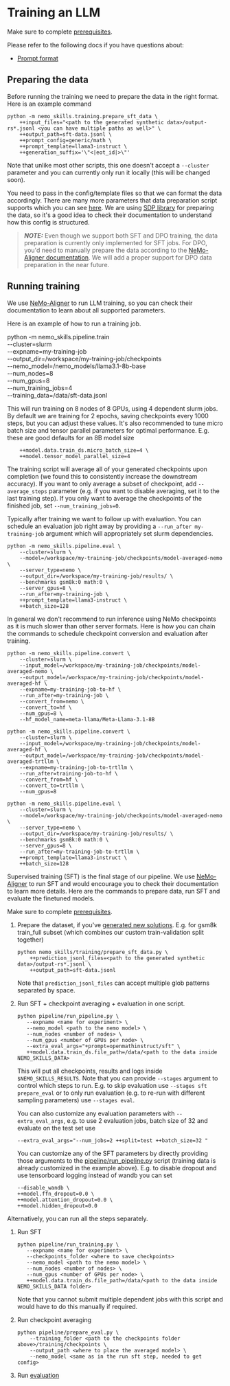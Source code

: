 # Training an LLM

Make sure to complete [prerequisites](/docs/prerequisites.md).

Please refer to the following docs if you have questions about:
- [Prompt format](/docs/prompt-format.md)

## Preparing the data

Before running the training we need to prepare the data in the right format. Here is an example command

```
python -m nemo_skills.training.prepare_sft_data \
    ++input_files="<path to the generated synthetic data>/output-rs*.jsonl <you can have multiple paths as well>" \
    ++output_path=sft-data.jsonl \
    ++prompt_config=generic/math \
    ++prompt_template=llama3-instruct \
    ++generation_suffix='\"<|eot_id|>\"'
```

Note that unlike most other scripts, this one doesn't accept a `--cluster` parameter and you can currently only run
it locally (this will be changed soon).

You need to pass in the config/template files so that we can format the data accordingly. There are many more parameters
that data preparation script supports which you can see [here](/nemo_skills/training/data_preparation_utils/prepare_sft_data.yaml).
We are using [SDP library](https://github.com/NVIDIA/NeMo-speech-data-processor) for preparing the data, so it's
a good idea to check their documentation to understand how this config is structured.

> **_NOTE:_** Even though we support both SFT and DPO training, the data preparation is currently only implemented
> for SFT jobs. For DPO, you'd need to manually prepare the data according to the
> [NeMo-Aligner documentation](https://docs.nvidia.com/nemo-framework/user-guide/latest/modelalignment/dpo.html#dpo-model-training).
> We will add a proper support for DPO data preparation in the near future.


## Running training

We use [NeMo-Aligner](https://github.com/NVIDIA/NeMo-Aligner/) to run LLM training,
so you can check their documentation to learn about all supported parameters.

Here is an example of how to run a training job.

python -m nemo_skills.pipeline.train \
    --cluster=slurm \
    --expname=my-training-job \
    --output_dir=/workspace/my-training-job/checkpoints \
    --nemo_model=/nemo_models/llama3.1-8b-base \
    --num_nodes=8 \
    --num_gpus=8 \
    --num_training_jobs=4 \
    --training_data=/data/sft-data.jsonl

This will run training on 8 nodes of 8 GPUs, using 4 dependent slurm jobs.
By default we are training for 2 epochs, saving checkpoints every 1000 steps,
but you can adjust these values. It's also recommended to tune micro batch size
and tensor parallel parameters for optimal performance. E.g. these are good
defaults for an 8B model size

```
    ++model.data.train_ds.micro_batch_size=4 \
    ++model.tensor_model_parallel_size=4
```

The training script will average all of your generated checkpoints upon completion
(we found this to consistently increase the downstream accuracy). If you want to
only average a subset of checkpoint, add `--average_steps` parameter (e.g. if you
want to disable averaging, set it to the last training step). If you only want
to average the checkpoints of the finished job, set `--num_training_jobs=0`.

Typically after training we want to follow up with evaluation. You can schedule
an evaluation job right away by providing a `--run_after my-training-job` argument
which will appropriately set slurm dependencies.

```
python -m nemo_skills.pipeline.eval \
    --cluster=slurm \
    --model=/workspace/my-training-job/checkpoints/model-averaged-nemo \
    --server_type=nemo \
    --output_dir=/workspace/my-training-job/results/ \
    --benchmarks gsm8k:0 math:0 \
    --server_gpus=8 \
    --run_after=my-training-job \
    ++prompt_template=llama3-instruct \
    ++batch_size=128
```

In general we don't recommend to run inference using NeMo checkpoints as it is
much slower than other server formats. Here is how you can chain the commands
to schedule checkpoint conversion and evaluation after training.

```
python -m nemo_skills.pipeline.convert \
    --cluster=slurm \
    --input_model=/workspace/my-training-job/checkpoints/model-averaged-nemo \
    --output_model=/workspace/my-training-job/checkpoints/model-averaged-hf \
    --expname=my-training-job-to-hf \
    --run_after=my-training-job \
    --convert_from=nemo \
    --convert_to=hf \
    --num_gpus=8 \
    --hf_model_name=meta-llama/Meta-Llama-3.1-8B

python -m nemo_skills.pipeline.convert \
    --cluster=slurm \
    --input_model=/workspace/my-training-job/checkpoints/model-averaged-hf \
    --output_model=/workspace/my-training-job/checkpoints/model-averaged-trtllm \
    --expname=my-training-job-to-trtllm \
    --run_after=training-job-to-hf \
    --convert_from=hf \
    --convert_to=trtllm \
    --num_gpus=8

python -m nemo_skills.pipeline.eval \
    --cluster=slurm \
    --model=/workspace/my-training-job/checkpoints/model-averaged-nemo \
    --server_type=nemo \
    --output_dir=/workspace/my-training-job/results/ \
    --benchmarks gsm8k:0 math:0 \
    --server_gpus=8 \
    --run_after=my-training-job-to-trtllm \
    ++prompt_template=llama3-instruct \
    ++batch_size=128
```



Supervised training (SFT) is the final stage of our pipeline. We use [NeMo-Aligner](https://github.com/NVIDIA/NeMo-Aligner/)
to run SFT and would encourage you to check their documentation to learn more details.
Here are the commands to prepare data, run SFT and evaluate the finetuned models.

Make sure to complete [prerequisites](/docs/prerequisites.md).

1. Prepare the dataset, if you've [generated new solutions](/docs/synthetic-data-generation.md).
   E.g. for gsm8k train_full subset (which combines our custom train-validation split together)

   ```
   python nemo_skills/training/prepare_sft_data.py \
       ++prediction_jsonl_files=<path to the generated synthetic data>/output-rs*.jsonl \
       ++output_path=sft-data.jsonl
   ```

   Note that `prediction_jsonl_files` can accept multiple glob patterns separated by space.

2. Run SFT + checkpoint averaging + evaluation in one script.

   ```
   python pipeline/run_pipeline.py \
      --expname <name for experiment> \
      --nemo_model <path to the nemo model> \
      --num_nodes <number of nodes> \
      --num_gpus <number of GPUs per node> \
      --extra_eval_args="+prompt=openmathinstruct/sft" \
      ++model.data.train_ds.file_path=/data/<path to the data inside NEMO_SKILLS_DATA>
   ```

   This will put all checkpoints, results and logs inside `$NEMO_SKILLS_RESULTS`.
   Note that you can provide `--stages` argument to control which steps to run. E.g.
   to skip evaluation use `--stages sft prepare_eval` or to only run evaluation
   (e.g. to re-run with different sampling parameters) use `--stages eval`.

   You can also customize any evaluation parameters with `--extra_eval_args`, e.g.
   to use 2 evaluation jobs, batch size of 32 and evaluate on the test set use

   ```
   --extra_eval_args="--num_jobs=2 ++split=test ++batch_size=32 "
   ```

   You can customize any of the SFT parameters by directly providing those
   arguments to the [pipeline/run_pipeline.py](/pipeline/run_pipeline.py) script (training data is already customized
   in the example above). E.g. to disable dropout and use tensorboard logging instead of wandb you can set

   ```
   --disable_wandb \
   ++model.ffn_dropout=0.0 \
   ++model.attention_dropout=0.0 \
   ++model.hidden_dropout=0.0
   ```

Alternatively, you can run all the steps separately.

1. Run SFT

   ```
   python pipeline/run_training.py \
      --expname <name for experiment> \
      --checkpoints_folder <where to save checkpoints>
      --nemo_model <path to the nemo model> \
      --num_nodes <number of nodes> \
      --num_gpus <number of GPUs per node> \
      ++model.data.train_ds.file_path=/data/<path to the data inside NEMO_SKILLS_DATA folder>
   ```

   Note that you cannot submit multiple dependent jobs with this script and would have to do this manually if required.

2. Run checkpoint averaging

   ```
   python pipeline/prepare_eval.py \
       --training_folder <path to the checkpoints folder above>/training/checkpoints \
       --output_path <where to place the averaged model> \
       --nemo_model <same as in the run sft step, needed to get config>
   ```

3. Run [evaluation](/docs/evaluation.md)
